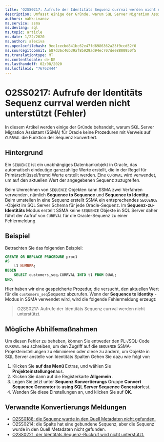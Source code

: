 ```yaml
---
title: 'O2SS0217: Aufrufe der Identitäts Sequenz currval werden nicht unterstützt (Fehler)'
description: Umfasst einige der Gründe, warum SQL Server Migration Assistant (SSMA) für Oracle keine Prozeduren mit Verweisen auf die currval-Funktion der Sequenz konvertiert.
authors: nahk-ivanov
ms.service: ssma
ms.devlang: sql
ms.topic: article
ms.date: 1/22/2020
ms.author: alexiva
ms.openlocfilehash: 9ee1cecbd841bc62e47fd6986362a23f9ccd52f0
ms.sourcegitcommit: b87d36c46b39af8b929ad94ec707dee8800950f5
ms.translationtype: MT
ms.contentlocale: de-DE
ms.lasthandoff: 02/08/2020
ms.locfileid: "76762444"
---
```

# <a name="o2ss0217-call-to-identity-sequence-currval-not-supported-error"></a>O2SS0217: Aufrufe der Identitäts Sequenz currval werden nicht unterstützt (Fehler)

In diesem Artikel werden einige der Gründe behandelt, warum SQL Server Migration Assistant (SSMA) für Oracle keine Prozeduren mit Verweis auf `CURRVAL` die Funktion der Sequenz konvertiert.

## <a name="background"></a>Hintergrund

Ein `SEQUENCE` ist ein unabhängiges Datenbankobjekt in Oracle, das automatisch eindeutige ganzzahlige Werte erstellt, die in der Regel für Primärschlüssel/fremd Werte erstellt werden. Eine `CURRVAL` wird verwendet, um auf den aktuellen Wert der angegebenen Sequenz zuzugreifen.

Beim Umrechnen von `SEQUENCE` Objekten kann SSMA zwei Verfahren verwenden, nämlich **Sequence to Sequence** und **Sequence to Identity**. Beim umstellen in eine Sequenz erstellt SSMA ein entsprechendes `SEQUENCE` -Objekt im SQL Server Schema für jede Oracle-Sequenz. Im **Sequenz-zu-Identitäts** Modus erstellt SSMA keine `SEQUENCE` Objekte in SQL Server daher führt der Aufruf von `CURRVAL` für die Oracle-Sequenz zu einer Fehlermeldung.

## <a name="example"></a>Beispiel

Betrachten Sie das folgenden Beispiel:

```sql
CREATE OR REPLACE PROCEDURE proc1
AS
    t1 NUMBER;
BEGIN
    SELECT customers_seq.CURRVAL INTO t1 FROM DUAL;
END;
```

Hier haben wir eine gespeicherte Prozedur, die versucht, den aktuellen Wert für die `customers_seq`Sequenz abzurufen. Wenn der **Sequence to Identity** -Modus in SSMA verwendet wird, wird die folgende Fehlermeldung erzeugt:

> O2SS0217: Aufrufe der Identitäts Sequenz currval werden nicht unterstützt.

## <a name="possible-remedies"></a>Mögliche Abhilfemaßnahmen

Um diesen Fehler zu beheben, können Sie entweder den PL-/SQL-Code `CURRVAL` neu schreiben, um den Zugriff auf die `SEQUENCE` SSMA-Projekteinstellungen zu eliminieren oder diese zu ändern, um Objekte in SQL Server anstelle von Identitäts Spalten Gehen Sie dazu wie folgt vor:

1. Klicken Sie **auf das Menü** Extras, und wählen Sie **Projekteinstellungen**aus.
2. Klicken Sie dann auf die Registerkarte **Allgemein** .
3. Legen Sie jetzt unter **Sequenz Konvertierungs** Gruppe **Convert Sequence Generator** to **using SQL Server Sequence Generator**fest.
4. Wenden Sie diese Einstellungen an, und klicken Sie auf **OK**.

## <a name="related-conversion-messages"></a>Verwandte Konvertierungs Meldungen

* [O2SS0188: die Sequenz wurde in den Quell Metadaten nicht gefunden.](o2ss0188.md)
* O2SS0214: die Spalte hat eine gebundene Sequenz, aber die Sequenz wurde in den Quell Metadaten nicht gefunden.
* [O2SS0221: der Identitäts Sequenz-Rückruf wird nicht unterstützt.](o2ss0221.md)
